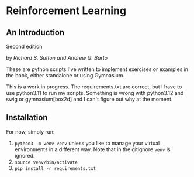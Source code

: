 # Reinforcement Learning 

## An Introduction

Second edition

by *Richard S. Sutton and Andrew G. Barto*

These are python scripts I've written to implement exercises or examples in the
book, either standalone or using Gymnasium.

This is a work in progress. The requirements.txt are correct, but I have to use
python3.11 to run my scripts. Something is wrong with python3.12 and swig or 
gymnasium[box2d] and I can't figure out why at the moment.

## Installation

For now, simply run:

1. `python3 -m venv venv` unless you like to manage your virtual environments
in a different way. Note that in the gitignore `venv` is ignored.
2. `source venv/bin/activate`
3. `pip install -r requirements.txt`



